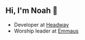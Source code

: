 ## Hi, I'm Noah 👋

<!-- Header image / photo
  See:
  - https://github.com/M0nica
  - https://github.com/donavon
-->

- Developer at [Headway](https://headway.io)
- Worship leader at [Emmaus](https://emmauswbl.com)

<!-- ![Top Langs](https://github-readme-stats.vercel.app/api/top-langs/?username=noahsettersten&hide=html) -->

<!--
**noahsettersten/noahsettersten** is a ✨ _special_ ✨ repository because its `README.md` (this file) appears on your GitHub profile.

Here are some ideas to get you started:

- 🔭 I’m currently working on ...
- 🌱 I’m currently learning ...
- 🤔 I’m looking for help with ...
- ⚡ Fun fact: ...
-->

<!--
Find me around the web 🌎:
    Learning in public on Twitch or monica.dev 📹 ✍🏾
    Tinkering with interactions on Codepen 🏓
    Sharing updates on LinkedIn 💼
-->


<!-- Show latest releases, blogs, TILs: https://github.com/simonw -->
<!-- Show status badges: https://github.com/terrytangyuan -->
